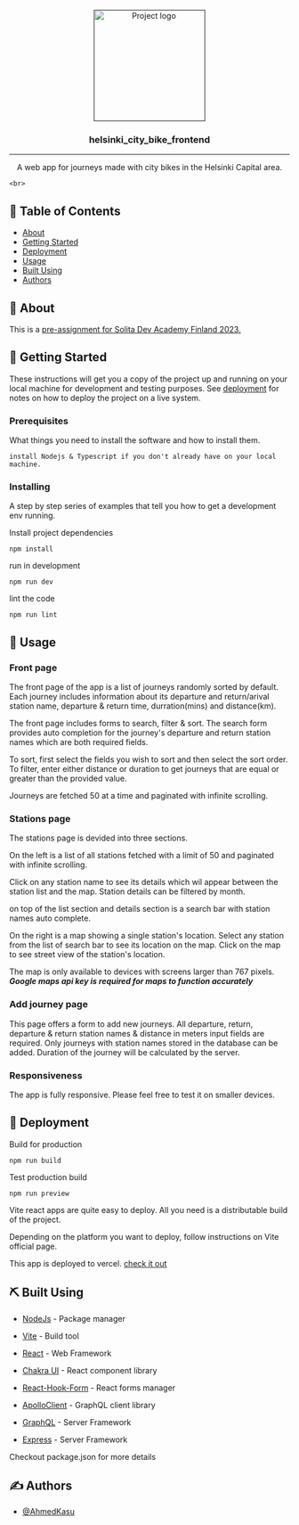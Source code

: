 <p align="center">
  <a href="" rel="noopener">
 <img width=200px height=200px src="https://i.imgur.com/6wj0hh6.jpg" alt="Project logo"></a>
</p>

<h3 align="center">helsinki_city_bike_frontend</h3>

<div align="center">

</div>

---

<p align="center"> A web app for journeys made with city bikes in the Helsinki Capital area.

    <br>

</p>

## 📝 Table of Contents

- [About](#about)
- [Getting Started](#getting_started)
- [Deployment](#deployment)
- [Usage](#usage)
- [Built Using](#built_using)
- [Authors](#authors)

## 🧐 About <a name = "about"></a>

This is a [pre-assignment for Solita Dev Academy Finland 2023.](https://github.com/solita/dev-academy-2023-exercise)

## 🏁 Getting Started <a name = "getting_started"></a>

These instructions will get you a copy of the project up and running on your local machine for development and testing purposes. See [deployment](#deployment) for notes on how to deploy the project on a live system.

### Prerequisites

What things you need to install the software and how to install them.

```
install Nodejs & Typescript if you don't already have on your local machine.
```

### Installing

A step by step series of examples that tell you how to get a development env running.

Install project dependencies

```
npm install
```

run in development

```
npm run dev
```

lint the code

```
npm run lint
```

## 🎈 Usage <a name="usage"></a>

### Front page

The front page of the app is a list of journeys randomly sorted by default.
Each journey includes information about its departure and return/arival station name, departure & return time, durration(mins) and distance(km).

The front page includes forms to search, filter & sort. The search form provides auto completion for the journey's departure and return station names which are both required fields.

To sort, first select the fields you wish to sort and then select the sort order.
To filter, enter either distance or duration to get journeys that are equal or greater than the provided value.

Journeys are fetched 50 at a time and paginated with infinite scrolling.

### Stations page

The stations page is devided into three sections.

On the left is a list of all stations fetched with a limit of 50 and paginated with infinite scrolling.

Click on any station name to see its details which wil appear between the station list and the map. Station details can be filtered by month.

on top of the list section and details section is a search bar with station names auto complete.

On the right is a map showing a single station's location. Select any station from the list of search bar to see its location on the map. Click on the map to see street view of the station's location.

The map is only available to devices with screens larger than 767 pixels.
**_Google maps api key is required for maps to function accurately_**

### Add journey page

This page offers a form to add new journeys. All departure, return, departure & return station names & distance in meters input fields are required. Only journeys with station names stored in the database can be added. Duration of the journey will be calculated by the server.

### Responsiveness

The app is fully responsive. Please feel free to test it on smaller devices.

## 🚀 Deployment <a name = "deployment"></a>

Build for production

```
npm run build
```

Test production build

```
npm run preview
```

Vite react apps are quite easy to deploy. All you need is a distributable build of the project.

Depending on the platform you want to deploy, follow instructions on Vite official page.

This app is deployed to vercel. [check it out](https://helsinki-city-bike-app.vercel.app/)

## ⛏️ Built Using <a name = "built_using"></a>

- [NodeJs](https://nodejs.org/en/) - Package manager
- [Vite](https://vitejs.dev/) - Build tool
- [React](https://react.dev/) - Web Framework

- [Chakra UI](https://chakra-ui.com/) - React component library
- [React-Hook-Form](https://react-hook-form.com/) - React forms manager

- [ApolloClient](https://www.apollographql.com/docs/react/) - GraphQL client library
- [GraphQL](https://graphql.org/) - Server Framework
- [Express](https://expressjs.com/) - Server Framework

Checkout package.json for more details

## ✍️ Authors <a name = "authors"></a>

- [@AhmedKasu](https://github.com/AhmedKasu)
